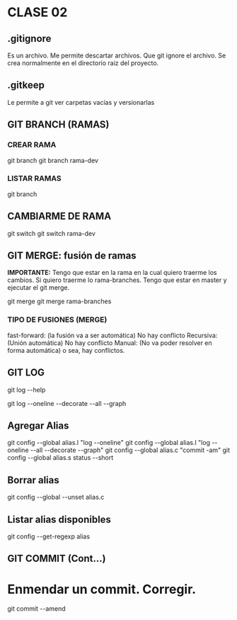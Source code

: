 # CLASE 02

## .gitignore
Es un archivo. Me permite descartar archivos. Que git ignore el archivo.
Se crea normalmente en el directorio raiz del proyecto.

## .gitkeep
Le permite a git ver carpetas vacías y versionarlas

## GIT BRANCH (RAMAS)

### CREAR RAMA
git branch <nombre-rama>
git branch rama-dev

### LISTAR RAMAS
git branch

## CAMBIARME DE RAMA
git switch <nombre-rama>
git switch rama-dev

## GIT MERGE: fusión de ramas
**IMPORTANTE:** Tengo que estar en la rama en la cual quiero traerme los cambios. Si quiero traerme lo rama-branches. Tengo que estar en master y ejecutar el git merge.

git merge <rama-que-me-quiero-traer>
git merge rama-branches

### TIPO DE FUSIONES (MERGE)
fast-forward: (la fusión va a ser automática) No hay conflicto
Recursiva: (Unión automática) No hay conflicto
Manual: (No va poder resolver en forma automática) o sea, hay conflictos.

## GIT LOG
git log --help

git log --oneline --decorate --all --graph


## Agregar Alias
git config --global alias.l "log --oneline"
git config --global alias.l "log --oneline --all --decorate --graph"
git config --global alias.c "commit -am"
git config --global alias.s status --short

## Borrar alias
git config --global --unset alias.c

## Listar alias disponibles
git config --get-regexp alias

## GIT COMMIT (Cont...)
# Enmendar un commit. Corregir.
git commit --amend 
